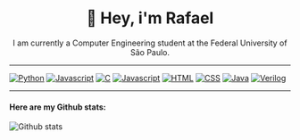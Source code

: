 <h1 align='center'>👋 Hey, i'm Rafael</h1>

<p align='center'>I am currently a Computer Engineering student at the Federal University of São Paulo.</p>

<hr>

<p aling="center">
  <a href="https://www.python.org/"><img src="https://img.shields.io/badge/-Python-3776AB?style=flat&logo=python&logoColor=white" alt="Python"></a>
  <a href="https://www.javascript.com/"><img src="https://img.shields.io/badge/-Javascript-F7DF1E?style=flat&logo=javascript&logoColor=black" alt="Javascript"></a>
  <a href="https://devdocs.io/c/"><img src="https://img.shields.io/badge/-C-A8B9CC?style=flat&logo=c&logoColor=white" alt="C"></a>
  <a href="https://www.javascript.com/"><img src="https://img.shields.io/badge/-Javascript-F7DF1E?style=flat&logo=javascript&logoColor=black" alt="Javascript"></a>
  <a href="https://developer.mozilla.org/en-US/docs/Web/HTML"><img src="https://img.shields.io/badge/-HTML5-E34F26?style=flat&logo=html5&logoColor=white" alt="HTML"></a>
  <a href="https://developer.mozilla.org/en-US/docs/Web/CSS"><img src="https://img.shields.io/badge/-CSS3-1572B6?style=flat&logo=css3&logoColor=white" alt="CSS"></a>
  <a href="https://www.java.com/"><img src="https://img.shields.io/badge/-Java-007396?style=flat&logo=java&logoColor=white" alt="Java"></a>
  <a href=><img src="https://img.shields.io/badge/-Verilog-000000?style=flat&logo=xilinx&logoColor=white" alt="Verilog"></a>
</p>
  
<hr>

<h4>Here are my Github stats:</h4>

![Github stats](https://github-readme-stats.vercel.app/api?username=RafaelSMedeiros&show_icons=true&count_private=true&hide=contribs,issues)
